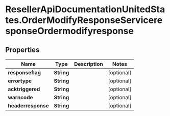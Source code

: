 # ResellerApiDocumentationUnitedStates.OrderModifyResponseServiceresponseOrdermodifyresponse

## Properties

Name | Type | Description | Notes
------------ | ------------- | ------------- | -------------
**responseflag** | **String** |  | [optional] 
**errortype** | **String** |  | [optional] 
**acktriggered** | **String** |  | [optional] 
**warncode** | **String** |  | [optional] 
**headerresponse** | **String** |  | [optional] 


